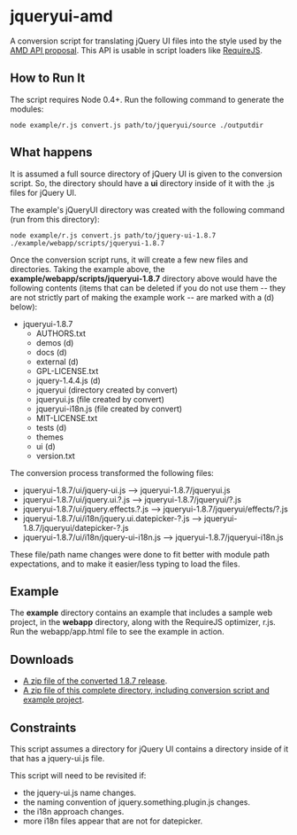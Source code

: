 # jqueryui-amd

A conversion script for translating jQuery UI files into the style used by the
[AMD API proposal](http://wiki.commonjs.org/wiki/Modules/AsynchronousDefinition).
This API is usable in script loaders like [RequireJS](http://requirejs.org).

## How to Run It

The script requires Node 0.4+. Run the following command to generate the modules:

    node example/r.js convert.js path/to/jqueryui/source ./outputdir

## What happens

It is assumed a full source directory of jQuery UI is given to the conversion
script. So, the directory should have a **ui** directory inside of it with the
.js files for jQuery UI.

The example's jQueryUI directory was created with the following command (run
from this directory):

    node example/r.js convert.js path/to/jquery-ui-1.8.7 ./example/webapp/scripts/jqueryui-1.8.7

Once the conversion script runs, it will create a few new files and directories.
Taking the example above, the **example/webapp/scripts/jqueryui-1.8.7**
directory above would have the following contents (items that can be deleted if
you do not use them -- they are not strictly part of making the example
work -- are marked with a (d) below):

* jqueryui-1.8.7
    * AUTHORS.txt
    * demos (d)
    * docs (d)
    * external (d)
    * GPL-LICENSE.txt
    * jquery-1.4.4.js (d)
    * jqueryui (directory created by convert)
    * jqueryui.js (file created by convert)
    * jqueryui-i18n.js (file created by convert)
    * MIT-LICENSE.txt
    * tests (d)
    * themes
    * ui (d)
    * version.txt

The conversion process transformed the following files:

* jqueryui-1.8.7/ui/jquery-ui.js --> jqueryui-1.8.7/jqueryui.js
* jqueryui-1.8.7/ui/jquery.ui.?.js --> jqueryui-1.8.7/jqueryui/?.js
* jqueryui-1.8.7/ui/jquery.effects.?.js --> jqueryui-1.8.7/jqueryui/effects/?.js
* jqueryui-1.8.7/ui/i18n/jquery.ui.datepicker-?.js --> jqueryui-1.8.7/jqueryui/datepicker-?.js
* jqueryui-1.8.7/ui/i18n/jquery-ui-i18n.js --> jqueryui-1.8.7/jqueryui-i18n.js

These file/path name changes were done to fit better with module path expectations,
and to make it easier/less typing to load the files.

## Example

The **example** directory contains an example that includes a sample web
project, in the **webapp** directory, along with the RequireJS optimizer, r.js.
Run the webapp/app.html file to see the example in action.

## Downloads

* [A zip file of the converted 1.8.7 release](http://requirejs.org/jqueryui-amd/jqueryui-amd-1.8.7.zip).
* [A zip file of this complete directory, including conversion script and example project](http://requirejs.org/jqueryui-amd/jqueryui-amd.zip).


## Constraints

This script assumes a directory for jQuery UI contains a directory inside of
it that has a jquery-ui.js file.

This script will need to be revisited if:

* the jquery-ui.js name changes.
* the naming convention of jquery.something.plugin.js changes.
* the i18n approach changes.
* more i18n files appear that are not for datepicker.
